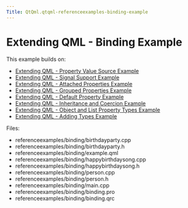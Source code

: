 ```yaml
---
Title: QtQml.qtqml-referenceexamples-binding-example
---
```

        
Extending QML - Binding Example
===============================

<span class="subtitle"></span>
<span id="details"></span>
This example builds on:

-   [Extending QML - Property Value Source Example](https://developer.ubuntu.comapps/qml/sdk-15.04/QtQml.referenceexamples-valuesource/)
-   [Extending QML - Signal Support Example](https://developer.ubuntu.comapps/qml/sdk-15.04/QtQml.referenceexamples-signal/)
-   [Extending QML - Attached Properties Example](https://developer.ubuntu.comapps/qml/sdk-15.04/QtQml.referenceexamples-attached/)
-   [Extending QML - Grouped Properties Example](https://developer.ubuntu.comapps/qml/sdk-15.04/QtQml.referenceexamples-grouped/)
-   [Extending QML - Default Property Example](https://developer.ubuntu.comapps/qml/sdk-15.04/QtQml.referenceexamples-default/)
-   [Extending QML - Inheritance and Coercion Example](https://developer.ubuntu.comapps/qml/sdk-15.04/QtQml.referenceexamples-coercion/)
-   [Extending QML - Object and List Property Types Example](https://developer.ubuntu.comapps/qml/sdk-15.04/QtQml.referenceexamples-properties/)
-   [Extending QML - Adding Types Example](https://developer.ubuntu.comapps/qml/sdk-15.04/QtQml.referenceexamples-adding/)

Files:

-   referenceexamples/binding/birthdayparty.cpp
-   referenceexamples/binding/birthdayparty.h
-   referenceexamples/binding/example.qml
-   referenceexamples/binding/happybirthdaysong.cpp
-   referenceexamples/binding/happybirthdaysong.h
-   referenceexamples/binding/person.cpp
-   referenceexamples/binding/person.h
-   referenceexamples/binding/main.cpp
-   referenceexamples/binding/binding.pro
-   referenceexamples/binding/binding.qrc

